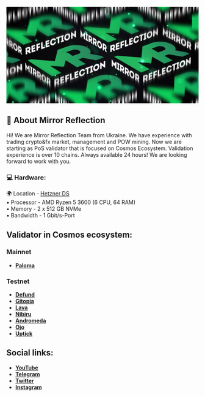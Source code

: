 ![banner](https://raw.githubusercontent.com/MirrorReflectionTeam/MirrorReflectionTeam/main/MR_banner.jpg)
## 🚀 About Mirror Reflection

Hi! We are Mirror Reflection Team from Ukraine. We have experience with trading crypto&fx market, management and POW mining. Now we are starting as PoS validator that is focused on Cosmos Ecosystem. Validation experience is over 10 chains. Always available 24 hours!
We are looking forward to work with you.

### :computer: Hardware:
:earth_africa: Location - [Hetzner DS](https://www.hetzner.com/dedicated-rootserver/ax41-nvme)  
:black_small_square: Processor - AMD Ryzen 5 3600 (6 CPU, 64 RAM)  
:black_small_square: Memory - 2 x 512 GB NVMe  
:black_small_square: Bandwidth - 1 Gbit/s-Port

## Validator in Cosmos ecosystem:

### Mainnet
* **[Paloma](https://paloma.explorers.guru/validator/palomavaloper13cfxrvldlpxdhn8mq9ydm3syyshddruzu9r86y)**

### Testnet 
* **[Defund](https://defund.explorers.guru/validator/defundvaloper1v0emcp5u268etyz34x5wqdzzzuu33hsxycrgzr)**
* **[Gitopia](https://gitopia.exploreme.pro/validator/gitopiavaloper10rm952fn4e37apwr7eadr6h2n3z527yucj2hae)**
* **[Lava](https://lava.exploreme.pro/validator/lava@valoper1c9e9ntwz2g6sxe5g00z0vgxp9yfqkrfe8fgzua)**
* **[Nibiru](https://nibiru.exploreme.pro/validator/nibivaloper1k8jxnyt7tzlg98z7aqv4ydu3e85557yug63z5s)**
* **[Andromeda](https://andromeda.exploreme.pro/validator/andrvaloper187qg8np6zngwpsdmguf3jxwdj5hdwmh7v7awce)**
* **[Ojo](https://ojo.exploreme.pro/validator/ojovaloper1vpax8d27h2evn5nsk089k0zc7ue72w80jmffkv)**
* **[Uptick](https://uptick-testnet.exploreme.pro/validator/uptickvaloper1urrht6c4qrmrxm3n7mj3q9phvfldfn69r6axr5)**

## Social links:
* **[YouTube](https://www.youtube.com/@mirrorreflection)**
* **[Telegram](https://t.me/MirrorReflectionFarming)**
* **[Twitter](https://twitter.com/MirrorRefTeam)**
* **[Instagram](https://instagram.com/mirrorreflection.hub?igshid=YmMyMTA2M2Y=)**

<img src="https://komarev.com/ghpvc/?username=your-github-MirrorReflectionTeam&style=flat-square&color=blue" alt=""/>
